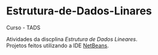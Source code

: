 # Estrutura-de-Dados-Linares
Curso - TADS 

Atividades da discplina <i>Estrutura de Dados Lineares</i>. <br> Projetos feitos utilizando a IDE 
<a href="https://netbeans.org/">NetBeans</a>.
